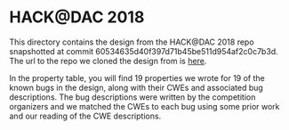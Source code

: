 # HACK@DAC 2018
This directory contains the design from the HACK@DAC 2018 repo snapshotted at commit 60534635d40f397d71b45be511d954af2c0c7b3d. The url to the repo we cloned the design from is [here](https://github.com/HACK-EVENT/hackatdac18). 

In the property table, you will find 19 properties we wrote for 19 of the known bugs in the design, along with their CWEs and associated bug descriptions. The bug descriptions were written by the competition organizers and we matched the CWEs to each bug using some prior work and our reading of the CWE descriptions. 
